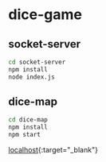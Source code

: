 # dice-game

## socket-server

```bash
cd socket-server
npm install
node index.js
```

## dice-map

```bash
cd dice-map
npm install
npm start
```

[localhost](http://localhost:4200){:target="_blank"}